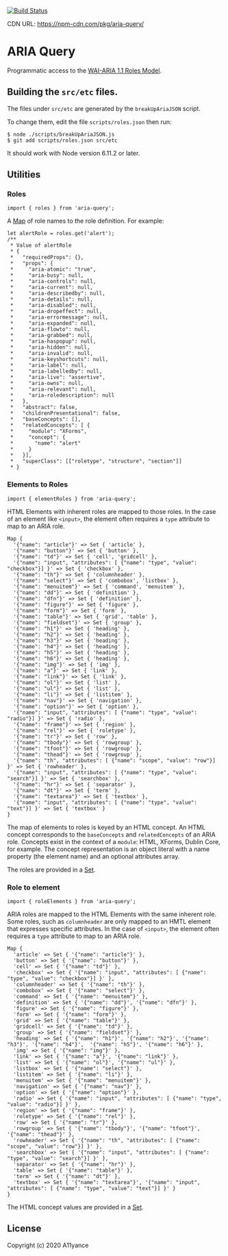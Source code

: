 [![Build Status](https://travis-ci.org/A11yance/aria-query.svg?branch=master)](https://travis-ci.org/A11yance/aria-query)

CDN URL: https://npm-cdn.com/pkg/aria-query/

ARIA Query
==========

Programmatic access to the [WAI-ARIA 1.1 Roles Model](https://www.w3.org/TR/wai-aria-1.1/#roles).

Building the `src/etc` files.
-----------------------------

The files under `src/etc` are generated by the `breakUpAriaJSON` script.

To change them, edit the file `scripts/roles.json` then run:

    $ node ./scripts/breakUpAriaJSON.js
    $ git add scripts/roles.json src/etc

It should work with Node version 6.11.2 or later.

Utilities
---------

### Roles

    import { roles } from 'aria-query';

A [Map](https://developer.mozilla.org/en-US/docs/Web/JavaScript/Reference/Global_Objects/Map) of role names to the role definition. For example:

    let alertRole = roles.get('alert');
    /**
     * Value of alertRole
     * {
     *   "requiredProps": {},
     *   "props": {
     *     "aria-atomic": "true",
     *     "aria-busy": null,
     *     "aria-controls": null,
     *     "aria-current": null,
     *     "aria-describedby": null,
     *     "aria-details": null,
     *     "aria-disabled": null,
     *     "aria-dropeffect": null,
     *     "aria-errormessage": null,
     *     "aria-expanded": null,
     *     "aria-flowto": null,
     *     "aria-grabbed": null,
     *     "aria-haspopup": null,
     *     "aria-hidden": null,
     *     "aria-invalid": null,
     *     "aria-keyshortcuts": null,
     *     "aria-label": null,
     *     "aria-labelledby": null,
     *     "aria-live": "assertive",
     *     "aria-owns": null,
     *     "aria-relevant": null,
     *     "aria-roledescription": null
     *   },
     *   "abstract": false,
     *   "childrenPresentational": false,
     *   "baseConcepts": [],
     *   "relatedConcepts": [ {
     *     "module": "XForms",
     *     "concept": {
     *       "name": "alert"
     *     }
     *   }],
     *   "superClass": [["roletype", "structure", "section"]]
     * }

### Elements to Roles

    import { elementRoles } from 'aria-query';

HTML Elements with inherent roles are mapped to those roles. In the case of an element like `<input>`, the element often requires a `type` attribute to map to an ARIA role.

    Map {
      '{"name": "article"}' => Set { 'article' },
      '{"name": "button"}' => Set { 'button' },
      '{"name": "td"}' => Set { 'cell', 'gridcell' },
      '{"name": "input", "attributes": [ {"name": "type", "value": "checkbox"}] }' => Set { 'checkbox' },
      '{"name": "th"}' => Set { 'columnheader' },
      '{"name": "select"}' => Set { 'combobox', 'listbox' },
      '{"name": "menuitem"}' => Set { 'command', 'menuitem' },
      '{"name": "dd"}' => Set { 'definition' },
      '{"name": "dfn"}' => Set { 'definition' },
      '{"name": "figure"}' => Set { 'figure' },
      '{"name": "form"}' => Set { 'form' },
      '{"name": "table"}' => Set { 'grid', 'table' },
      '{"name": "fieldset"}' => Set { 'group' },
      '{"name": "h1"}' => Set { 'heading' },
      '{"name": "h2"}' => Set { 'heading' },
      '{"name": "h3"}' => Set { 'heading' },
      '{"name": "h4"}' => Set { 'heading' },
      '{"name": "h5"}' => Set { 'heading' },
      '{"name": "h6"}' => Set { 'heading' },
      '{"name": "img"}' => Set { 'img' },
      '{"name": "a"}' => Set { 'link' },
      '{"name": "link"}' => Set { 'link' },
      '{"name": "ol"}' => Set { 'list' },
      '{"name": "ul"}' => Set { 'list' },
      '{"name": "li"}' => Set { 'listitem' },
      '{"name": "nav"}' => Set { 'navigation' },
      '{"name": "option"}' => Set { 'option' },
      '{"name": "input", "attributes": [ {"name": "type", "value": "radio"}] }' => Set { 'radio' },
      '{"name": "frame"}' => Set { 'region' },
      '{"name": "rel"}' => Set { 'roletype' },
      '{"name": "tr"}' => Set { 'row' },
      '{"name": "tbody"}' => Set { 'rowgroup' },
      '{"name": "tfoot"}' => Set { 'rowgroup' },
      '{"name": "thead"}' => Set { 'rowgroup' },
      '{"name": "th", "attributes": [ {"name": "scope", "value": "row"}] }' => Set { 'rowheader' },
      '{"name": "input", "attributes": [ {"name": "type", "value": "search"}] }' => Set { 'searchbox' },
      '{"name": "hr"}' => Set { 'separator' },
      '{"name": "dt"}' => Set { 'term' },
      '{"name": "textarea"}' => Set { 'textbox' },
      '{"name": "input", "attributes": [ {"name": "type", "value": "text"}] }' => Set { 'textbox' }
    }

The map of elements to roles is keyed by an HTML concept. An HTML concept corresponds to the `baseConcepts` and `relatedConcepts` of an ARIA role. Concepts exist in the context of a `module`: HTML, XForms, Dublin Core, for example. The concept representation is an object literal with a name property (the element name) and an optional attributes array.

The roles are provided in a [Set](https://developer.mozilla.org/en-US/docs/Web/JavaScript/Reference/Global_Objects/Set).

### Role to element

    import { roleElements } from 'aria-query';

ARIA roles are mapped to the HTML Elements with the same inherent role. Some roles, such as `columnheader` are only mapped to an HMTL element that expresses specific attributes. In the case of `<input>`, the element often requires a `type` attribute to map to an ARIA role.

    Map {
      'article' => Set { '{"name": "article"}' },
      'button' => Set { '{"name": "button"}' },
      'cell' => Set { '{"name": "td"}' },
      'checkbox' => Set { '{"name": "input", "attributes": [ {"name": "type", "value": "checkbox"}] }' },
      'columnheader' => Set { '{"name": "th"}' },
      'combobox' => Set { '{"name": "select"}' },
      'command' => Set { '{"name": "menuitem"}' },
      'definition' => Set { '{"name": "dd"}', '{"name": "dfn"}' },
      'figure' => Set { '{"name": "figure"}' },
      'form' => Set { '{"name": "form"}' },
      'grid' => Set { '{"name": "table"}' },
      'gridcell' => Set { '{"name": "td"}' },
      'group' => Set { '{"name": "fieldset"}' },
      'heading' => Set { '{"name": "h1"}', '{"name": "h2"}', '{"name": "h3"}', '{"name": "h4"}',  '{"name": "h5"}', '{"name": "h6"}' },
      'img' => Set { '{"name": "img"}' },
      'link' => Set { '{"name": "a"}', '{"name": "link"}' },
      'list' => Set { '{"name": "ol"}', '{"name": "ul"}' },
      'listbox' => Set { '{"name": "select"}' },
      'listitem' => Set { '{"name": "li"}' },
      'menuitem' => Set { '{"name": "menuitem"}' },
      'navigation' => Set { '{"name": "nav"}' },
      'option' => Set { '{"name": "option"}' },
      'radio' => Set { '{"name": "input", "attributes": [ {"name": "type", "value": "radio"}] }' },
      'region' => Set { '{"name": "frame"}' },
      'roletype' => Set { '{"name": "rel"}' },
      'row' => Set { '{"name": "tr"}' },
      'rowgroup' => Set { '{"name": "tbody"}', '{"name": "tfoot"}', '{"name": "thead"}' },
      'rowheader' => Set { '{"name": "th", "attributes": [ {"name": "scope", "value": "row"}] }' },
      'searchbox' => Set { '{"name": "input", "attributes": [ {"name": "type", "value": "search"}] }' },
      'separator' => Set { '{"name": "hr"}' },
      'table' => Set { '{"name": "table"}' },
      'term' => Set { '{"name": "dt"}' },
      'textbox' => Set { '{"name": "textarea"}', '{"name": "input", "attributes": [ {"name": "type", "value": "text"}] }' }
    }

The HTML concept values are provided in a [Set](https://developer.mozilla.org/en-US/docs/Web/JavaScript/Reference/Global_Objects/Set).

License
-------

Copyright (c) 2020 A11yance

